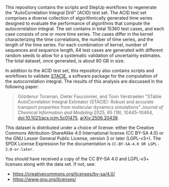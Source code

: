 This repository contains the scripts and StepUp workflows to regenerate
the "AutoCorrelation Integral Drill" (ACID) test set.
The ACID test set comprises a diverse collection of algorithmically generated time series
designed to evaluate the performance of algorithms that compute the autocorrelation integral.
The set contains in total 15360 test cases, and each case consists of one or more time series.
The cases differ in the kernel characterizing the time correlations, the number of time series,
and the length of the time series.
For each combination of kernel, number of sequences and sequence length,
64 test cases are generated with different random seeds
to allow for a systematic validation of uncertainty estimates.
The total dataset, once generated, is about 80 GB in size.

In addition to the ACID test set, this repository also contains scripts and workflows
to validate [STACIE](https://molmod.github.io/stacie/),
a software package for the computation of the autocorrelation integral.
The results of this analysis are discussed in the following paper:

> Gözdenur Toraman, Dieter Fauconnier, and Toon Verstraelen
> "STable AutoCorrelation Integral Estimator (STACIE):
> Robust and accurate transport properties from molecular dynamics simulations"
> *Journal of Chemical Information and Modeling* 2025, 65 (19), 10445–10464,
> [doi:10.1021/acs.jcim.5c01475](https://doi.org/10.1021/acs.jcim.5c01475),
> [arXiv:2506.20438](https://arxiv.org/abs/2506.20438).

This dataset is distributed under a choice of license:
either the Creative Commons Attribution-ShareAlike 4.0 International license (CC BY-SA 4.0)
or the GNU Lesser General Public License, version 3 or later (LGPL-v3+).
The SPDX License Expression for the documentation is `CC-BY-SA-4.0 OR LGPL-3.0-or-later`.

You should have received a copy of the CC BY-SA 4.0 and LGPL-v3+ licenses along with the data set.
If not, see:

- <https://creativecommons.org/licenses/by-sa/4.0/>
- <https://www.gnu.org/licenses/>
